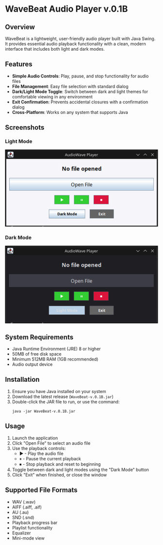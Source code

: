 # WaveBeat Audio Player v.0.1B

## Overview

WaveBeat is a lightweight, user-friendly audio player built with Java Swing. It provides essential audio playback functionality with a clean, modern interface that includes both light and dark modes.

## Features

- **Simple Audio Controls**: Play, pause, and stop functionality for audio files
- **File Management**: Easy file selection with standard dialog
- **Dark/Light Mode Toggle**: Switch between dark and light themes for comfortable viewing in any environment
- **Exit Confirmation**: Prevents accidental closures with a confirmation dialog
- **Cross-Platform**: Works on any system that supports Java

## Screenshots

### Light Mode
![Light Mode](https://raw.githubusercontent.com/Jacqquard/WaveBeat-v.0.1B/refs/heads/main/whitemode.png)

### Dark Mode
![Dark Mode](https://raw.githubusercontent.com/Jacqquard/WaveBeat-v.0.1B/refs/heads/main/darkmode.png)

## System Requirements

- Java Runtime Environment (JRE) 8 or higher
- 50MB of free disk space
- Minimum 512MB RAM (1GB recommended)
- Audio output device

## Installation

1. Ensure you have Java installed on your system
2. Download the latest release (`WaveBeat-v.0.1B.jar`)
3. Double-click the JAR file to run, or use the command:
   ```
   java -jar WaveBeat-v.0.1B.jar
   ```

## Usage

1. Launch the application
2. Click "Open File" to select an audio file
3. Use the playback controls:
   - ▶ - Play the audio file
   - ⏸ - Pause the current playback
   - ⏹ - Stop playback and reset to beginning
4. Toggle between dark and light modes using the "Dark Mode" button
5. Click "Exit" when finished, or close the window

## Supported File Formats

- WAV (.wav)
- AIFF (.aiff, .aif)
- AU (.au)
- SND (.snd)
- Playback progress bar
- Playlist functionality
- Equalizer
- Mini-mode view
